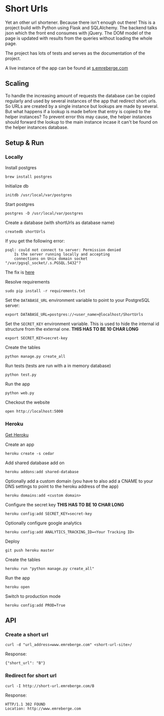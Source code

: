 Short Urls
==========

Yet an other url shortener. Because there isn't enough out there! This is a project build with Python using Flask and SQLAlchemy. The backend talks json which the front end consumes with jQuery. The DOM model of the page is updated with results from the queries without loading the whole page.

The project has lots of tests and serves as the documentation of the project.

A live instance of the app can be found at [s.emreberge.com](http://s.emreberge.com/)

Scaling
-------

To handle the increasing amount of requests the database can be copied regularly and used by several instances of the app that redirect short urls. So URLs are created by a single instance but lookups are made by several. But what happens if a lookup is made before that entry is copied to the helper instances? To prevent error this may cause, the helper instances should forward the lookup to the main instance incase it can't be found on the helper instances database.

Setup & Run
-----------

### Locally

Install postgres

	brew install postgres
	
Initialize db

    initdb /usr/local/var/postgres

Start postgres

    postgres -D /usr/local/var/postgres
	
Create a database (with shortUrls as database name)

    createdb shortUrls
  
If you get the following error:

    psql: could not connect to server: Permission denied
        Is the server running locally and accepting
        connections on Unix domain socket "/var/pgsql_socket/.s.PGSQL.5432"?

The fix is [here](http://nextmarvel.net/blog/2011/09/brew-install-postgresql-on-os-x-lion/)
	
Resolve requirements

    sudo pip install -r requirements.txt
			
Set the `DATABASE_URL` environment variable to point to your PostgreSQL server:

    export DATABASE_URL=postgres://<user_name>@localhost/ShortUrls
    
Set the `SECRET_KEY` environment variable. This is used to hide the internal id structure from the external one. **THIS HAS TO BE 10 CHAR LONG**

    export SECRET_KEY=secret-key
    
Create the tables

    python manage.py create_all

Run tests (tests are run with a in memory database)

    python test.py

Run the app

    python web.py
	
Checkout the website

    open http://localhost:5000

### Heroku
	
[Get Heroku](https://devcenter.heroku.com/articles/quickstart)

Create an app

    heroku create -s cedar

Add shared database add on

    heroku addons:add shared-database
    
Optionally add a custom domain (you have to also add a CNAME to your DNS settings to point to the heroku address of the app)

    heroku domains:add <custom domain>
    
Configure the secret key **THIS HAS TO BE 10 CHAR LONG**

    heroku config:add SECRET_KEY=secret-key

Optionally configure google analytics

    heroku config:add ANALYTICS_TRACKING_ID=<Your Tracking ID>

Deploy

    git push heroku master
  
Create the tables

    heroku run "python manage.py create_all"
  
Run the app

    heroku open
  
Switch to production mode

    heroku config:add PROD=True
  
API
---

### Create a short url

    curl -d "url_address=www.emreberge.com" <short-url-site>/

Response:
    
    {"short_url": "B"}

### Redirect for short url

    curl -I http://short-url.emreberge.com/B

Response:
    
    HTTP/1.1 302 FOUND
    Location: http://www.emreberge.com
